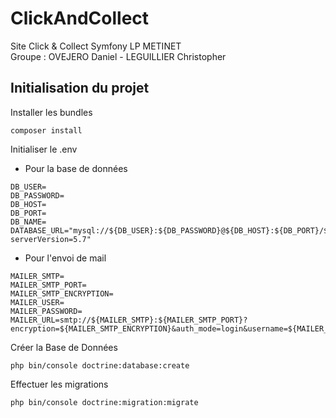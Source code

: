 # ClickAndCollect
Site Click &amp; Collect Symfony LP METINET  
Groupe : OVEJERO Daniel - LEGUILLIER Christopher

## Initialisation du projet
Installer les bundles
```
composer install
```

Initialiser le .env
- Pour la base de données
```
DB_USER=
DB_PASSWORD=
DB_HOST=
DB_PORT=
DB_NAME=
DATABASE_URL="mysql://${DB_USER}:${DB_PASSWORD}@${DB_HOST}:${DB_PORT}/${DB_NAME}?serverVersion=5.7"
```
- Pour l'envoi de mail
```
MAILER_SMTP=
MAILER_SMTP_PORT=
MAILER_SMTP_ENCRYPTION=
MAILER_USER=
MAILER_PASSWORD=
MAILER_URL=smtp://${MAILER_SMTP}:${MAILER_SMTP_PORT}?encryption=${MAILER_SMTP_ENCRYPTION}&auth_mode=login&username=${MAILER_USER}&password=${MAILER_PASSWORD}
```

Créer la Base de Données
```
php bin/console doctrine:database:create
```
Effectuer les migrations
```
php bin/console doctrine:migration:migrate
```

